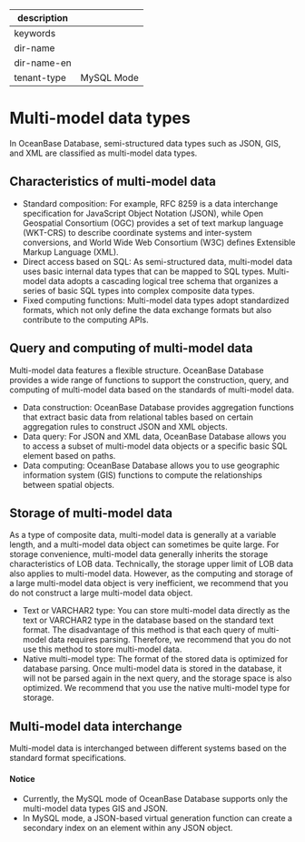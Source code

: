 |description||
|---|---|
|keywords||
|dir-name||
|dir-name-en||
|tenant-type|MySQL Mode|

# Multi-model data types

In OceanBase Database, semi-structured data types such as JSON, GIS, and XML are classified as multi-model data types. 

## Characteristics of multi-model data

* Standard composition: For example, RFC 8259 is a data interchange specification for JavaScript Object Notation (JSON), while Open Geospatial Consortium (OGC) provides a set of text markup language (WKT-CRS) to describe coordinate systems and inter-system conversions, and World Wide Web Consortium (W3C) defines Extensible Markup Language (XML). 
* Direct access based on SQL: As semi-structured data, multi-model data uses basic internal data types that can be mapped to SQL types. Multi-model data adopts a cascading logical tree schema that organizes a series of basic SQL types into complex composite data types. 
* Fixed computing functions: Multi-model data types adopt standardized formats, which not only define the data exchange formats but also contribute to the computing APIs. 

## Query and computing of multi-model data

Multi-model data features a flexible structure. OceanBase Database provides a wide range of functions to support the construction, query, and computing of multi-model data based on the standards of multi-model data. 

* Data construction: OceanBase Database provides aggregation functions that extract basic data from relational tables based on certain aggregation rules to construct JSON and XML objects. 
* Data query: For JSON and XML data, OceanBase Database allows you to access a subset of multi-model data objects or a specific basic SQL element based on paths. 
* Data computing: OceanBase Database allows you to use geographic information system (GIS) functions to compute the relationships between spatial objects. 

## Storage of multi-model data

As a type of composite data, multi-model data is generally at a variable length, and a multi-model data object can sometimes be quite large. For storage convenience, multi-model data generally inherits the storage characteristics of LOB data. Technically, the storage upper limit of LOB data also applies to multi-model data. However, as the computing and storage of a large multi-model data object is very inefficient, we recommend that you do not construct a large multi-model data object. 

* Text or VARCHAR2 type: You can store multi-model data directly as the text or VARCHAR2 type in the database based on the standard text format. The disadvantage of this method is that each query of multi-model data requires parsing. Therefore, we recommend that you do not use this method to store multi-model data. 
* Native multi-model type: The format of the stored data is optimized for database parsing. Once multi-model data is stored in the database, it will not be parsed again in the next query, and the storage space is also optimized. We recommend that you use the native multi-model type for storage. 

## Multi-model data interchange

Multi-model data is interchanged between different systems based on the standard format specifications. 

<main id="notice" type='notice'>
  <h4>Notice</h4>
  <ul>
  <li>Currently, the MySQL mode of OceanBase Database supports only the multi-model data types GIS and JSON. </li>
  <li>In MySQL mode, a JSON-based virtual generation function can create a secondary index on an element within any JSON object. </li>
  </ul>
</main>